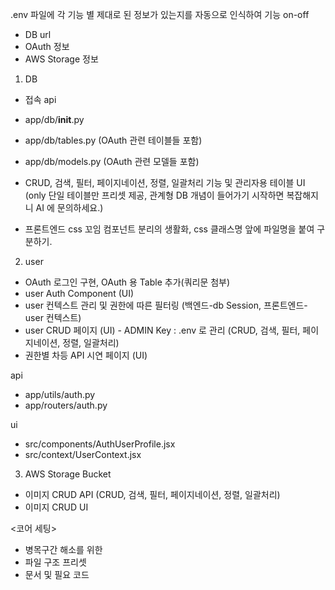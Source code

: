 

.env 파일에 각 기능 별 제대로 된 정보가 있는지를 자동으로 인식하여 기능 on-off
- DB url
- OAuth 정보
- AWS Storage 정보


1. DB
- 접속
api
- app/db/__init__.py
- app/db/tables.py (OAuth 관련 테이블들 포함)
- app/db/models.py (OAuth 관련 모델들 포함)



- CRUD, 검색, 필터, 페이지네이션, 정렬, 일괄처리 기능 및 관리자용 테이블 UI 
(only 단일 테이블만 프리셋 제공, 관계형 DB 개념이 들어가기 시작하면 복잡해지니 AI 에 문의하세요.)
- 프론트엔드 css 꼬임 컴포넌트 분리의 생활화, css 클래스명 앞에 파일명을 붙여 구분하기.





2. user
- OAuth 로그인 구현, OAuth 용 Table 추가(쿼리문 첨부)
- user Auth Component (UI)
- user 컨텍스트 관리 및 권한에 따른 필터링 (백엔드-db Session, 프론트엔드-user 컨텍스트)
- user CRUD 페이지 (UI) - ADMIN Key : .env 로 관리 (CRUD, 검색, 필터, 페이지네이션, 정렬, 일괄처리)
- 권한별 차등 API 시연 페이지 (UI)


api
- app/utils/auth.py
- app/routers/auth.py


ui
- src/components/AuthUserProfile.jsx
- src/context/UserContext.jsx





3. AWS Storage Bucket
- 이미지 CRUD API (CRUD, 검색, 필터, 페이지네이션, 정렬, 일괄처리)
- 이미지 CRUD UI




<코어 세팅>
- 병목구간 해소를 위한
- 파일 구조 프리셋
- 문서 및 필요 코드




